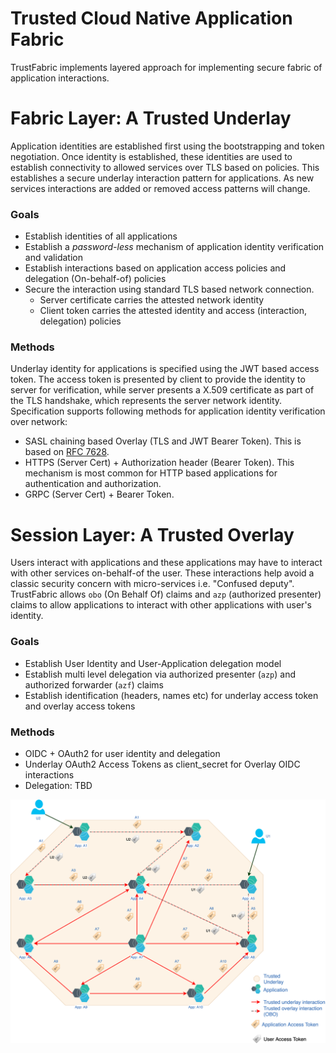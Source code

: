 # Trusted Cloud Native Application Fabric

TrustFabric implements layered approach for implementing secure fabric of application interactions. 

Fabric Layer: A Trusted Underlay
================
Application identities are established first using the bootstrapping and token negotiation. Once identity is established, these identities are used to establish connectivity to allowed services over TLS based on policies. This establishes a secure underlay interaction pattern for applications. As new services interactions are added or removed access patterns will change.
### Goals
*   Establish identities of all applications
*   Establish a *password-less* mechanism of application identity verification and validation
*   Establish interactions based on application access policies and delegation (On-behalf-of) policies
*   Secure the interaction using standard TLS based network connection. 
    *   Server certificate carries the attested network identity
    *   Client token carries the attested identity and access (interaction, delegation) policies

### Methods
Underlay identity for applications is specified using the JWT based access token. The access token is presented by client to provide the identity to server for verification, while server presents a X.509 certificate as part of the TLS handshake, which represents the server network identity. Specification supports following methods for application identity verification over network:
*   SASL chaining based Overlay (TLS and JWT Bearer Token). This is based on [RFC 7628](https://tools.ietf.org/html/rfc7628).
*   HTTPS (Server Cert) + Authorization header (Bearer Token). This mechanism is most common for HTTP based applications for authentication and authorization.
*   GRPC (Server Cert) + Bearer Token.

Session Layer: A Trusted Overlay
===============
Users interact with applications and these applications may have to interact with other services on-behalf-of the user. These interactions help avoid a classic security concern with micro-services i.e. "Confused deputy". TrustFabric allows `obo` (On Behalf Of) claims and `azp` (authorized presenter) claims to allow applications to interact with other applications with user's identity.
### Goals   
*   Establish User Identity and User-Application delegation model
*   Establish multi level delegation via authorized presenter (`azp`) and authorized forwarder (`azf`) claims
*   Establish identification (headers, names etc) for underlay access token and overlay access tokens

### Methods
*   OIDC + OAuth2 for user identity and delegation
*   Underlay OAuth2 Access Tokens as client_secret for Overlay OIDC interactions
*   Delegation: TBD  

![](./media/TrustFabric-Fabric-Overlay.png)
